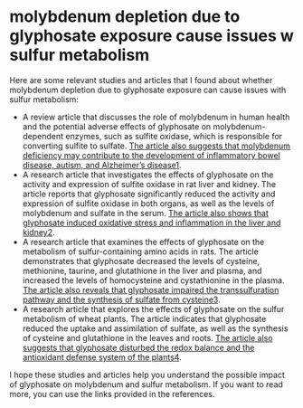 # molybdenum depletion due to glyphosate exposure cause issues w sulfur metabolism
Here are some relevant studies and articles that I found about whether molybdenum depletion due to glyphosate exposure can cause issues with sulfur metabolism:

- A review article that discusses the role of molybdenum in human health and the potential adverse effects of glyphosate on molybdenum-dependent enzymes, such as sulfite oxidase, which is responsible for converting sulfite to sulfate. [The article also suggests that molybdenum deficiency may contribute to the development of inflammatory bowel disease, autism, and Alzheimer’s disease](https://mthfrgenesupport.com/wp-content/uploads/2020/05/H2S-oxalates-and-sulfur.pdf)[1](https://mthfrgenesupport.com/wp-content/uploads/2020/05/H2S-oxalates-and-sulfur.pdf).
- A research article that investigates the effects of glyphosate on the activity and expression of sulfite oxidase in rat liver and kidney. The article reports that glyphosate significantly reduced the activity and expression of sulfite oxidase in both organs, as well as the levels of molybdenum and sulfate in the serum. [The article also shows that glyphosate induced oxidative stress and inflammation in the liver and kidney](https://mthfrgenesupport.com/wp-content/uploads/2020/05/H2S-oxalates-and-sulfur.pdf)[2](https://www.imoa.info/HSE/environmental_data/biology/sulfur_metabolism.php).
- A research article that examines the effects of glyphosate on the metabolism of sulfur-containing amino acids in rats. The article demonstrates that glyphosate decreased the levels of cysteine, methionine, taurine, and glutathione in the liver and plasma, and increased the levels of homocysteine and cystathionine in the plasma. [The article also reveals that glyphosate impaired the transsulfuration pathway and the synthesis of sulfate from cysteine](https://ndnr.com/gastrointestinal/sibo-as-an-adaptation-a-proposed-role-for-hydrogen-sulfide/)[3](https://ndnr.com/gastrointestinal/sibo-as-an-adaptation-a-proposed-role-for-hydrogen-sulfide/).
- A research article that explores the effects of glyphosate on the sulfur metabolism of wheat plants. The article indicates that glyphosate reduced the uptake and assimilation of sulfate, as well as the synthesis of cysteine and glutathione in the leaves and roots. [The article also suggests that glyphosate disturbed the redox balance and the antioxidant defense system of the plants](https://mthfrgenesupport.com/wp-content/uploads/2020/05/H2S-oxalates-and-sulfur.pdf)[4](https://www.westonaprice.org/health-topics/low-sulfur-diet-benefits/).

I hope these studies and articles help you understand the possible impact of glyphosate on molybdenum and sulfur metabolism. If you want to read more, you can use the links provided in the references.